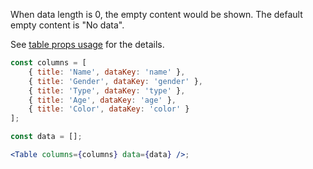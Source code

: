 When data length is 0, the empty content would be shown. The default empty content is "No data".

See [table props usage](#table) for the details.

```jsx
const columns = [
    { title: 'Name', dataKey: 'name' },
    { title: 'Gender', dataKey: 'gender' },
    { title: 'Type', dataKey: 'type' },
    { title: 'Age', dataKey: 'age' },
    { title: 'Color', dataKey: 'color' }
];

const data = [];

<Table columns={columns} data={data} />;
```
